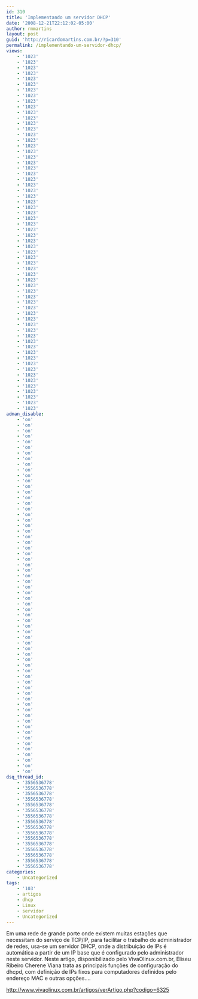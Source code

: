 ```yaml
---
id: 310
title: 'Implementando um servidor DHCP'
date: '2008-12-21T22:12:02-05:00'
author: rmmartins
layout: post
guid: 'http://ricardomartins.com.br/?p=310'
permalink: /implementando-um-servidor-dhcp/
views:
    - '1023'
    - '1023'
    - '1023'
    - '1023'
    - '1023'
    - '1023'
    - '1023'
    - '1023'
    - '1023'
    - '1023'
    - '1023'
    - '1023'
    - '1023'
    - '1023'
    - '1023'
    - '1023'
    - '1023'
    - '1023'
    - '1023'
    - '1023'
    - '1023'
    - '1023'
    - '1023'
    - '1023'
    - '1023'
    - '1023'
    - '1023'
    - '1023'
    - '1023'
    - '1023'
    - '1023'
    - '1023'
    - '1023'
    - '1023'
    - '1023'
    - '1023'
    - '1023'
    - '1023'
    - '1023'
    - '1023'
    - '1023'
    - '1023'
    - '1023'
    - '1023'
    - '1023'
    - '1023'
    - '1023'
    - '1023'
    - '1023'
    - '1023'
    - '1023'
    - '1023'
    - '1023'
    - '1023'
    - '1023'
    - '1023'
    - '1023'
    - '1023'
    - '1023'
    - '1023'
    - '1023'
    - '1023'
    - '1023'
    - '1023'
adman_disable:
    - 'on'
    - 'on'
    - 'on'
    - 'on'
    - 'on'
    - 'on'
    - 'on'
    - 'on'
    - 'on'
    - 'on'
    - 'on'
    - 'on'
    - 'on'
    - 'on'
    - 'on'
    - 'on'
    - 'on'
    - 'on'
    - 'on'
    - 'on'
    - 'on'
    - 'on'
    - 'on'
    - 'on'
    - 'on'
    - 'on'
    - 'on'
    - 'on'
    - 'on'
    - 'on'
    - 'on'
    - 'on'
    - 'on'
    - 'on'
    - 'on'
    - 'on'
    - 'on'
    - 'on'
    - 'on'
    - 'on'
    - 'on'
    - 'on'
    - 'on'
    - 'on'
    - 'on'
    - 'on'
    - 'on'
    - 'on'
    - 'on'
    - 'on'
    - 'on'
    - 'on'
    - 'on'
    - 'on'
    - 'on'
    - 'on'
    - 'on'
    - 'on'
    - 'on'
    - 'on'
    - 'on'
    - 'on'
    - 'on'
    - 'on'
dsq_thread_id:
    - '3556536778'
    - '3556536778'
    - '3556536778'
    - '3556536778'
    - '3556536778'
    - '3556536778'
    - '3556536778'
    - '3556536778'
    - '3556536778'
    - '3556536778'
    - '3556536778'
    - '3556536778'
    - '3556536778'
    - '3556536778'
    - '3556536778'
    - '3556536778'
categories:
    - Uncategorized
tags:
    - '103'
    - artigos
    - dhcp
    - Linux
    - servidor
    - Uncategorized
---
```


Em uma rede de grande porte onde existem muitas estações que necessitam do serviço de TCP/IP, para facilitar o trabalho do administrador de redes, usa-se um servidor DHCP, onde a distribuição de IPs é automática a partir de um IP base que é configurado pelo administrador neste servidor. Neste artigo, disponibilizado pelo VivaOlinux.com.br, Eliseu Ribeiro Cherene Viana trata as principais funções de configuração do dhcpd, com definição de IPs fixos para computadores definidos pelo endereço MAC e outras opções….

<http://www.vivaolinux.com.br/artigos/verArtigo.php?codigo=6325>